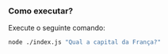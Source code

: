 ### Como executar?

Execute o seguinte comando:

```bash
node ./index.js "Qual a capital da França?"
```
